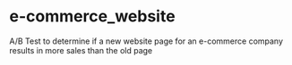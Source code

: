 # e-commerce_website
A/B Test to determine if a new website page for an e-commerce company results in more sales than the old page
